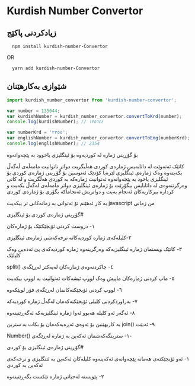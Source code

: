 # Kurdish Number Convertor

## زیادکردنی پاکێج

      npm install kurdish-number-Convertor

OR

      yarn add kurdish-number-Convertor

## شێوازی بەکارهێنان

```javascript
import kurdish_number_convertor from 'kurdish-number-convertor';

var number = 135644;
var kurdishNumber = kurdish_number_convertor.convertToKrd(number);
console.log(kurdishNumber); // ١٣٥٦٤٤

var numberKrd = '٢٣٥٤';
var englishNumber = kurdish_number_convertor.convertToEng(numberKrd);
console.log(englishNumber); // 2354
```

بۆ گۆڕینی ژمارە لە کوردیەوە بۆ ئینگلیزی یاخوود بە پێچەوانەوە

کاتێک ئەتەوێت لە داتابەیس ژمارەی کوردی هەڵبگریت دواتر ناتوانیت مامەڵەی ڵەگەڵ بکەیتەوە
وەک ژمارەی ئینگلیزی لێرەیا کۆدێک ئەنوسین بۆ گۆڕینی ژمارەی کوردی بۆ ئینگلیزی
یاخود بە پێجەوانەوە ئەتوانیت ژمارەکە بە کوردی هەڵگریت و لە کاتی وەرگرتنەوەی لە داتابایس
بیگۆرێت بۆ ژمارەی ئینگلیزی دواتر مامەڵەی لەگەڵ بکەیت و کردارە بیرکاریەکان ئەنجام بەیت و
دواتریش ئەنجاماکە بگۆری بۆ ژمارەی کوردی

بە کار ئەهێنم تۆ ئەتوانی بە زمانەکانی تر بیکەیت javascript من زمانی

گۆڕینی ژمارەی کوردی بۆ ئینگلیزی#

١- دروست کردنی ئۆبجێکتێک بۆ ژمارەکان

٢-کلیلەکەی ژمارە کوردیەکانە نرخەکەشی ژمارەی ئینگلیزی

٣- کاتێک ویستمان ژمارە ئینگلیزیەکە وەرگرینەوە ژمارە کوردیەکەی پێ ئەدەین وەک کلیلێک

split() ٤- جاکردنەوەی ژمارەکان لەیەکتر لەڕێگەی

٥- ماپ کردنی ژمارەکان ماپیش وەک لووپ ئیشەکات ئەتوانیت بە لووپ بیکەیت

٦- لووپ کردنی ئۆبجێکتەکانمان لەڕێگەی فۆر لوپێکەوە

٧- بەراوردکردنی کلیلی ئۆبجێکتەکەمان لەگەڵ ژمارە کوردیەکە

٨- ئەگەر ئەو کلیلە هەبوو ئەوا ژمارە ئینگلیزیەکە ئەگەڕێنینەوە

بە کاربهێنین بۆ ئەوەی ئەڕەیەکەمان بۆ بکات بە سترین join() ٩- ئەبێت

Number() ١٠- سترینگەکەشمان ئەکەین بە ژمارە لەڕێگەی

گۆڕینی ژمارەی ئینگلیزی بۆ کوردی#

١- ئەو ئۆبجێکتەی هەمانە پێچەوانەی ئەکەینەوە کلیلەکان ئەکەین بە ئتنگلیزی و نرخەکەی ئەکەین بە کوردی

٢- پێویستە لەجیاتی ژمارە تێکست بگەڕێنینەوە
